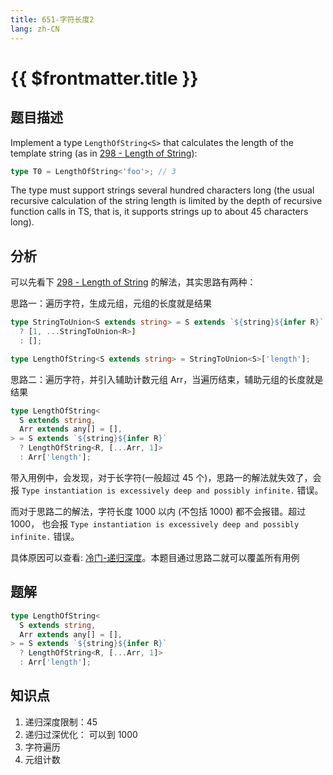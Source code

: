 ```yaml
---
title: 651-字符长度2
lang: zh-CN
---
```


# {{ $frontmatter.title }}

## 题目描述

Implement a type `LengthOfString<S>` that calculates the length of the template string (as in [298 - Length of String](/medium/298-计算字符的长度.md)):

```ts
type T0 = LengthOfString<'foo'>; // 3
```

The type must support strings several hundred characters long (the usual recursive calculation of the string length is limited by the depth of recursive function calls in TS, that is, it supports strings up to about 45 characters long).

## 分析

可以先看下 [298 - Length of String](/medium/298-计算字符的长度.md) 的解法，其实思路有两种：

思路一：遍历字符，生成元组，元组的长度就是结果

```ts
type StringToUnion<S extends string> = S extends `${string}${infer R}`
  ? [1, ...StringToUnion<R>]
  : [];

type LengthOfString<S extends string> = StringToUnion<S>['length'];
```

思路二：遍历字符，并引入辅助计数元组 Arr，当遍历结束，辅助元组的长度就是结果

```ts
type LengthOfString<
  S extends string,
  Arr extends any[] = [],
> = S extends `${string}${infer R}`
  ? LengthOfString<R, [...Arr, 1]>
  : Arr['length'];
```

带入用例中，会发现，对于长字符(一般超过 45 个)，思路一的解法就失效了，会报 `Type instantiation is excessively deep and possibly infinite.` 错误。

而对于思路二的解法，字符长度 1000 以内 (不包括 1000) 都不会报错。超过 1000， 也会报 `Type instantiation is excessively deep and possibly infinite.` 错误。

具体原因可以查看: [冷门-递归深度](/summary/冷门-递归深度.md)。本题目通过思路二就可以覆盖所有用例

## 题解

```ts
type LengthOfString<
  S extends string,
  Arr extends any[] = [],
> = S extends `${string}${infer R}`
  ? LengthOfString<R, [...Arr, 1]>
  : Arr['length'];
```

## 知识点

1. 递归深度限制：45
2. 递归过深优化： 可以到 1000
3. 字符遍历
4. 元组计数
